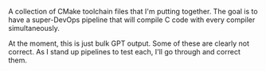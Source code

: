 A collection of CMake toolchain files that I'm putting together. The goal is to have a super-DevOps pipeline that will compile C code with every compiler simultaneously.

At the moment, this is just bulk GPT output. Some of these are clearly not correct. As I stand up pipelines to test each, I'll go through and correct them.
